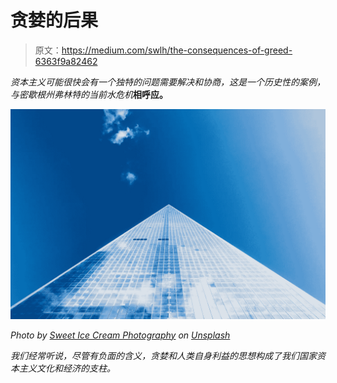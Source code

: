 # 贪婪的后果

> 原文：<https://medium.com/swlh/the-consequences-of-greed-6363f9a82462>

*资本主义可能很快会有一个独特的问题需要解决和协商，这是一个历史性的案例，与密歇根州弗林特的当前水危机*[](http://www.cnn.com/2016/03/04/us/flint-water-crisis-fast-facts/index.html)**相呼应。**

*![](img/1a81956be3452711d914093a39a8f15f.png)*

*Photo by [Sweet Ice Cream Photography](https://unsplash.com/photos/QotTbY0b4YM?utm_source=unsplash&utm_medium=referral&utm_content=creditCopyText) on [Unsplash](https://unsplash.com/?utm_source=unsplash&utm_medium=referral&utm_content=creditCopyText)*

*我们经常听说，尽管有负面的含义，贪婪和人类自身利益的思想构成了我们国家资本主义文化和经济的支柱。*